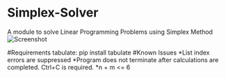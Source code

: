 # Simplex-Solver
A module to solve Linear Programming Problems using Simplex Method
![Screenshot](http://imgur.com/u5PCLe1)

#Requirements
tabulate: pip install tabulate
#Known Issues
*List index errors are suppressed
*Program does not terminate after calculations are completed. Ctrl+C is required.
*n + m <= 6
